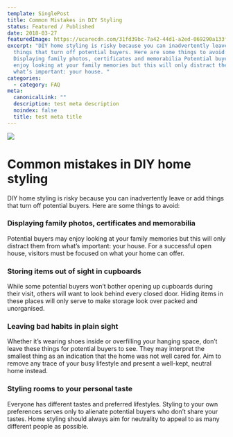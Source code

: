 ```yaml
---
template: SinglePost
title: Common Mistakes in DIY Styling
status: Featured / Published
date: 2018-03-27
featuredImage: https://ucarecdn.com/31fd39bc-7a42-44d1-a2ed-069290a133f4/
excerpt: "DIY home styling is risky because you can inadvertently leave or add
  things that turn off potential buyers. Here are some things to avoid:
  Displaying family photos, certificates and memorabilia Potential buyers may
  enjoy looking at your family memories but this will only distract them from
  what’s important: your house. "
categories:
  - category: FAQ
meta:
  canonicalLink: ""
  description: test meta description
  noindex: false
  title: test meta title
---
```

![](https://ucarecdn.com/d62e393e-7897-4a40-a84d-abb6902fd1ec/)

# Common mistakes in DIY home styling

DIY home styling is risky because you can inadvertently leave or add things that turn off potential buyers. Here are some things to avoid:

### Displaying family photos, certificates and memorabilia

Potential buyers may enjoy looking at your family memories but this will only distract them from what’s important: your house. For a successful open house, visitors must be focused on what your home can offer.

### Storing items out of sight in cupboards

While some potential buyers won’t bother opening up cupboards during their visit, others will want to look behind every closed door. Hiding items in these places will only serve to make storage look over packed and unorganised.

### Leaving bad habits in plain sight

Whether it’s wearing shoes inside or overfilling your hanging space, don’t leave these things for potential buyers to see. They may interpret the smallest thing as an indication that the home was not well cared for. Aim to remove any trace of your busy lifestyle and present a well-kept, neutral home instead.

### Styling rooms to your personal taste

Everyone has different tastes and preferred lifestyles. Styling to your own preferences serves only to alienate potential buyers who don’t share your tastes. Home styling should always aim for neutrality to appeal to as many different people as possible.